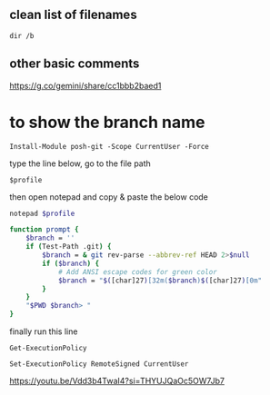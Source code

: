 ## clean list of filenames
```
dir /b
```
## other basic comments
https://g.co/gemini/share/cc1bbb2baed1


# to show the branch name
```
Install-Module posh-git -Scope CurrentUser -Force
```
type the line below, go to the file path 
```
$profile
```
then open notepad and copy & paste the below code
```bash
notepad $profile
```


```bash
function prompt {
    $branch = ''
    if (Test-Path .git) {
        $branch = & git rev-parse --abbrev-ref HEAD 2>$null
        if ($branch) {
            # Add ANSI escape codes for green color
            $branch = "$([char]27)[32m($branch)$([char]27)[0m"
        }
    }
    "$PWD $branch> "
}
```
finally run this line
```
Get-ExecutionPolicy
```
```
Set-ExecutionPolicy RemoteSigned CurrentUser
```

https://youtu.be/Vdd3b4TwaI4?si=THYUJQaOc5OW7Jb7
